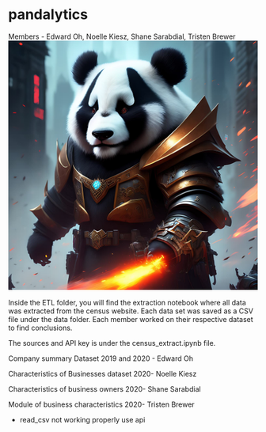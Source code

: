 # pandalytics

Members - Edward Oh, Noelle Kiesz, Shane Sarabdial, Tristen Brewer
![panda](mascot.jpg)

Inside the ETL folder, you will find the extraction notebook where all data was extracted from the census website. Each data set was saved as a CSV file under the data folder. Each member worked on their respective dataset to find conclusions. 

The sources and API key is under the census_extract.ipynb file.


Company summary Dataset 2019 and 2020 - Edward Oh

Characteristics of Businesses dataset 2020- Noelle Kiesz

Characteristics of business owners 2020- Shane Sarabdial

Module of business characteristics 2020- Tristen Brewer
- read_csv not working properly use api